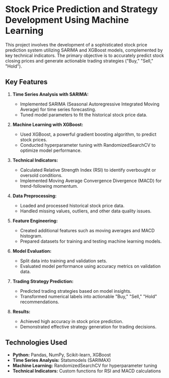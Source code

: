# Stock Price Prediction and Strategy Development Using Machine Learning

This project involves the development of a sophisticated stock price prediction system utilizing SARIMA and XGBoost models, complemented by key technical indicators. The primary objective is to accurately predict stock closing prices and generate actionable trading strategies ("Buy," "Sell," "Hold").

## Key Features

1. **Time Series Analysis with SARIMA:**
   - Implemented SARIMA (Seasonal Autoregressive Integrated Moving Average) for time series forecasting.
   - Tuned model parameters to fit the historical stock price data.

2. **Machine Learning with XGBoost:**
   - Used XGBoost, a powerful gradient boosting algorithm, to predict stock prices.
   - Conducted hyperparameter tuning with RandomizedSearchCV to optimize model performance.

3. **Technical Indicators:**
   - Calculated Relative Strength Index (RSI) to identify overbought or oversold conditions.
   - Implemented Moving Average Convergence Divergence (MACD) for trend-following momentum.

4. **Data Preprocessing:**
   - Loaded and processed historical stock price data.
   - Handled missing values, outliers, and other data quality issues.

5. **Feature Engineering:**
   - Created additional features such as moving averages and MACD histogram.
   - Prepared datasets for training and testing machine learning models.

6. **Model Evaluation:**
   - Split data into training and validation sets.
   - Evaluated model performance using accuracy metrics on validation data.

7. **Trading Strategy Prediction:**
   - Predicted trading strategies based on model insights.
   - Transformed numerical labels into actionable "Buy," "Sell," "Hold" recommendations.

8. **Results:**
   - Achieved high accuracy in stock price prediction.
   - Demonstrated effective strategy generation for trading decisions.

## Technologies Used

- **Python:** Pandas, NumPy, Scikit-learn, XGBoost
- **Time Series Analysis:** Statsmodels (SARIMAX)
- **Machine Learning:** RandomizedSearchCV for hyperparameter tuning
- **Technical Indicators:** Custom functions for RSI and MACD calculations
